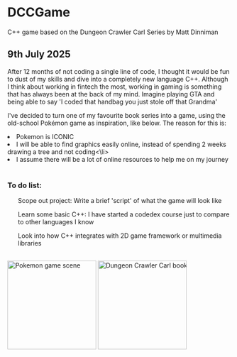 # DCCGame
C++ game based on the Dungeon Crawler Carl Series by Matt Dinniman

<h2>9th July 2025</h2>

After 12 months of not coding a single line of code, I thought it would be fun to dust of my skills and dive into a completely new language C++. Although I think about working in fintech the most, working in gaming is something that has always been at the back of my mind. Imagine playing GTA and being able to say 'I coded that handbag you just stole off that Grandma' 

I've decided to turn one of my favourite book series into a game, using the old-school Pokémon game as inspiration, like below. The reason for this is: 
<li>Pokemon is ICONIC</li>
<li>I will be able to find graphics easily online, instead of spending 2 weeks drawing a tree and not coding<\li>
<li>I assume there will be a lot of online resources to help me on my journey</li>
  <br>


<h3>To do list:</h3>

<ol>Scope out project: Write a brief 'script' of what the game will look like</ol>
<ol>Learn some basic C++: I have started a codedex course just to compare to other languages I know</ol>
<ol>Look into how C++ integrates with 2D game framework or multimedia libraries</ol>

  <br>
<div style="white-space: nowrap;">
  <img src="https://i.redd.it/youddpmwkvba1.jpg" alt="Pokemon game scene" width="200">
  <img src="https://m.media-amazon.com/images/I/81EENArWHmL.jpg" alt="Dungeon Crawler Carl book cover" width="200">
</div>

